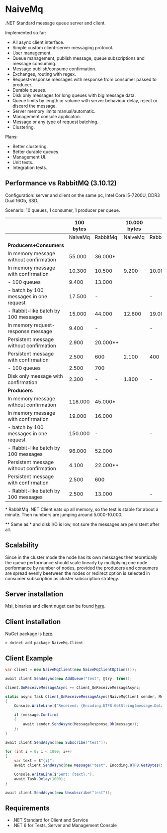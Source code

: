 NaiveMq
=======

.NET Standard message queue server and client.

Implemented so far:
+ All async client interface.
+ Simple custom client-server messaging protocol.
+ User management.
+ Queue management, publish message, queue subscriptions and message consuming.
+ Message publish/consume confirmation.
+ Exchanges, routing with regex.
+ Request-response messages with response from consumer passed to producer.
+ Durable queues.
+ Disk only messages for long queues with big message data.
+ Queue limits by length or volume with server behaviour delay, reject or discard the message.
+ Server memory limits manual/automatic.
+ Management console applicaton.
+ Message or any type of request batching.
+ Clustering.

Plans:
+ Better clustering.
+ Better durable queues.
+ Management UI.
+ Unit tests.
+ Integration tests.

Performance vs RabbitMQ (3.10.12)
---------------------------------
Configuration: server and client on the same pc, Intel Core i5-7200U, DDR3 Dual 16Gb, SSD.

Scenario: 10 queues, 1 consumer, 1 producer per queue.

|                                               | 100 bytes |           | 10.000 bytes |              | 1.000.000 bytes |                 |
|-----------------------------------------------|-----------|-----------|--------------|--------------|-----------------|-----------------|
|                                               | NaiveMq   | RabbitMq  | NaiveMq      | RabbitMq     | NaiveMq         | RabbitMq        |
| **Producers+Consumers**                       |           |           |              |              |                 |                 |
| In memory message without confirmation        |   55.000  |  36.000*  |              |              |                 |                 |
| In memory message with confirmation           |   10.300  |  10.500   |      9.200   |      10.000  |           730   |           580   |
| - 100 queues                                  |    9.400  |  13.000   |              |              |                 |                 |
| - batch by 100 messages in one request        |   17.500  |         - |              |           -  |                 |               - |
| - Rabbit-like batch by 100 messages           |   15.000  |  44.000   |     12.600   |      19.000  |           650   |           450   |
| In memory request-response message            |    9.400  |         - |              |            - |                 |               - |
| Persistent message without confirmation       |    2.900  |  20.000** |              |              |                 |                 |
| Persistent message with confirmation          |    2.500  |     600   |      2.100   |        400   |           490   |           100   |
| - 100 queues                                  |    2.500  |     700   |              |              |                 |                 |
| Disk only message with confirmation           |    2.300  |         - |      1.800   |            - |           450   |               - |
| **Producers**                                 |           |           |              |              |                 |                 |
| In memory message without confirmation        |  118.000  |  45.000*  |              |              |                 |                 |
| In memory message with confirmation           |   19.000  |  16.000   |              |              |                 |                 |
| - batch by 100 messages in one request        |  150.000  |         - |              |           -  |                 |               - |
| - Rabbit-like batch by 100 messages           |   96.000  |  52.000   |              |              |                 |                 |
| Persistent message without confirmation       |    4.100  |  22.000** |              |              |                 |                 |
| Persistent message with confirmation          |    2.500  |     600   |              |              |                 |                 |
| - Rabbit-like batch by 100 messages           |    2.500  |  13.000   |              |           -  |                 |               - |

\* RabbitMq .NET Client eats up all memory, so the test is stable for about a minute. Then numbers are jumping around 5.000-10.000.

\*\* Same as * and disk I/O is low, not sure the messages are persistent after all.

Scalability
-----------
Since in the cluster mode the node has its own messages then teoretically 
the queue performance should scale linearly by multiplying one node performance by number of nodes, 
provided the producers and consumers are spread evenly beetween the nodes 
or redirect option is selected in consumer subscription as cluster subscription strategy.

Server installation
-------------------
Msi, binaries and client nuget can be found [here](https://github.com/VyacheslavGarshin/NaiveMq/releases).

Client installation
-------------------

NuGet package is [here](https://www.nuget.org/packages/NaiveMq.Client/).
```
> dotnet add package NaiveMq.Client
```

Client Example
--------------
```csharp
var client = new NaiveMqClient(new NaiveMqClientOptions());

await client.SendAsync(new AddQueue("test", @try: true));

client.OnReceiveMessageAsync += Client_OnReceiveMessageAsync;

static async Task Client_OnReceiveMessageAsync(NaiveMqClient sender, Message message)
{
    Console.WriteLine($"Received: {Encoding.UTF8.GetString(message.Data.Span)}.");

    if (message.Confirm)
    {
        await sender.SendAsync(MessageResponse.Ok(message));
    };
}

await client.SendAsync(new Subscribe("test"));

for (int i = 0; i < 1000; i++)
{
    var text = $"{i}";    
    await client.SendAsync(new Message("test", Encoding.UTF8.GetBytes($"{i}")));

    Console.WriteLine($"Sent: {text}.");
    await Task.Delay(1000);
}

await client.SendAsync(new Unsubscribe("test"));
```

Requirements
--------------
+ .NET Standard for Client and Service
+ .NET 6 for Tests, Server and Management Console
